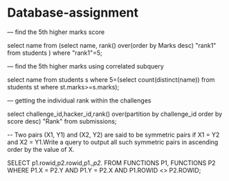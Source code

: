 # Database-assignment

— find the 5th higher marks score 

select name from 
(select name, rank() over(order by Marks desc) "rank1" from students ) where "rank1"=5;

— find the 5th higher marks using correlated subquery 

select name from students s where 5=(select count(distinct(name)) from students st where st.marks>=s.marks);

— getting the individual rank within the challenges 

select challenge_id,hacker_id,rank() over(partition by challenge_id order by score desc) "Rank" from submissions;

-- Two pairs (X1, Y1) and (X2, Y2) are said to be symmetric pairs if X1 = Y2 and X2 = Y1.Write a query to output all such symmetric pairs in ascending order by the value of X.

SELECT p1.rowid,p2.rowid,p1.*,p2.* FROM FUNCTIONS P1, FUNCTIONS P2 WHERE P1.X = P2.Y AND P1.Y = P2.X  AND P1.ROWID <> P2.ROWID;
